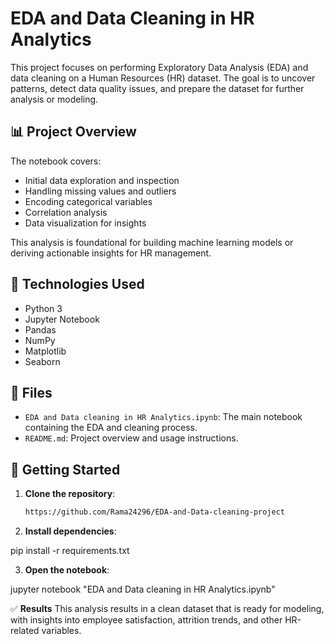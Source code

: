 # EDA and Data Cleaning in HR Analytics

This project focuses on performing Exploratory Data Analysis (EDA) and data cleaning on a Human Resources (HR) dataset. The goal is to uncover patterns, detect data quality issues, and prepare the dataset for further analysis or modeling.

## 📊 Project Overview

The notebook covers:

- Initial data exploration and inspection  
- Handling missing values and outliers  
- Encoding categorical variables  
- Correlation analysis  
- Data visualization for insights

This analysis is foundational for building machine learning models or deriving actionable insights for HR management.

## 🔧 Technologies Used

- Python 3  
- Jupyter Notebook  
- Pandas  
- NumPy  
- Matplotlib  
- Seaborn

## 📁 Files

- `EDA and Data cleaning in HR Analytics.ipynb`: The main notebook containing the EDA and cleaning process.  
- `README.md`: Project overview and usage instructions.

## 🚀 Getting Started

1. **Clone the repository**:
   ```bash
   https://github.com/Rama24296/EDA-and-Data-cleaning-project

2. **Install dependencies**:

pip install -r requirements.txt

3. **Open the notebook**:

jupyter notebook "EDA and Data cleaning in HR Analytics.ipynb"

✅ **Results**
This analysis results in a clean dataset that is ready for modeling, with insights into employee satisfaction, attrition trends, and other HR-related variables.
